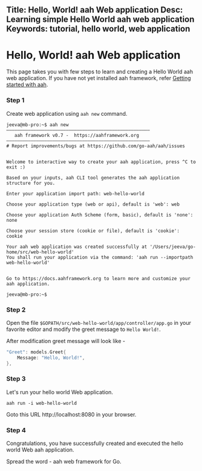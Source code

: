Title: Hello, World! aah Web application
Desc: Learning simple Hello World aah web application
Keywords: tutorial, hello world, web application
---
# Hello, World! aah Web application

This page takes you with few steps to learn and creating a Hello World aah web application. If you have not yet installed aah framework, refer [Getting started with aah](/getting-started.html).

### Step 1

Create web application using `aah new` command.

```
jeeva@mb-pro:~$ aah new
–––––––––––––––––––––––––––––––––––––––––––––––––––––
   aah framework v0.7 -  https://aahframework.org
–––––––––––––––––––––––––––––––––––––––––––––––––––––
# Report improvements/bugs at https://github.com/go-aah/aah/issues


Welcome to interactive way to create your aah application, press ^C to exit :)

Based on your inputs, aah CLI tool generates the aah application structure for you.

Enter your application import path: web-hello-world

Choose your application type (web or api), default is 'web': web

Choose your application Auth Scheme (form, basic), default is 'none': none

Choose your session store (cookie or file), default is 'cookie': cookie

Your aah web application was created successfully at '/Users/jeeva/go-home/src/web-hello-world'
You shall run your application via the command: 'aah run --importpath web-hello-world'


Go to https://docs.aahframework.org to learn more and customize your aah application.

jeeva@mb-pro:~$
```

### Step 2

Open the file `$GOPATH/src/web-hello-world/app/controller/app.go` in your favorite editor and modify the greet message to `Hello World!`.

After modification greet message will look like -
```go
"Greet": models.Greet{
	Message: "Hello, World!",
},
```

### Step 3

Let's run your hello world Web application.

```
aah run -i web-hello-world
```

Goto this URL http://localhost:8080 in your browser.

### Step 4

Congratulations, you have successfully created and executed the hello world Web aah application.

Spread the word - aah web framework for Go.
